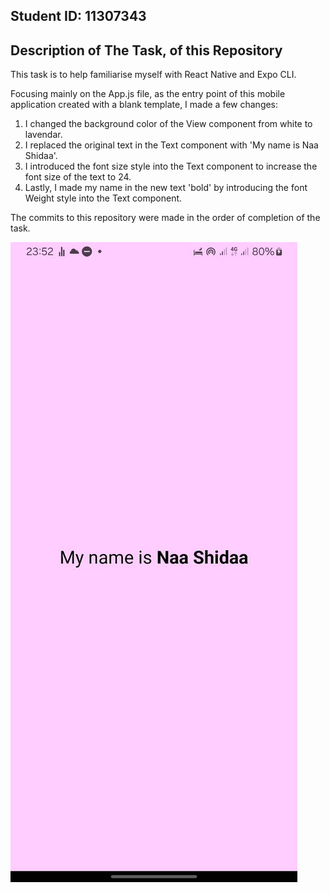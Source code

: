 ## Student ID: 11307343

## Description of The Task, of this Repository
This task is to help familiarise myself with React Native and Expo CLI.

Focusing mainly on the App.js file, as the entry point of this mobile application created with a blank template, I made a few changes:
1. I changed the background color of the View component from white to lavendar.
2. I replaced the original text in the Text component with 'My name is Naa Shidaa'.
3. I introduced the font size style into the Text component to increase the font size of the text to 24.
4. Lastly, I made my name in the new text 'bold' by introducing the font Weight style into the Text component.

The commits to this repository were made in the order of completion of the task.

![Screenshot of application](assets/expotestapp.jpg)


